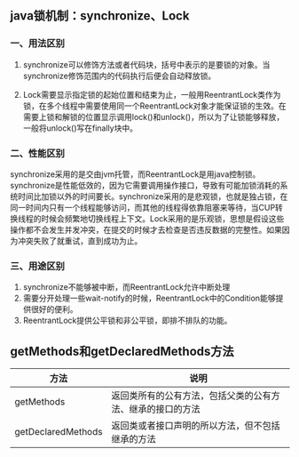 ## java锁机制：synchronize、Lock

### 一、用法区别
1. synchronize可以修饰方法或者代码块，括号中表示的是要锁的对象。当synchronize修饰范围内的代码执行后便会自动释放锁。

2. Lock需要显示指定锁的起始位置和结束为止，一般用ReentrantLock类作为锁，在多个线程中需要使用同一个ReentrantLock对象才能保证锁的生效。在需要上锁和解锁的位置显示调用lock()和unlock()，所以为了让锁能够释放，一般将unlock()写在finally块中。


### 二、性能区别
synchronize采用的是交由jvm托管，而ReentrantLock是用java控制锁。synchronize是性能低效的，因为它需要调用操作接口，导致有可能加锁消耗的系统时间比加锁以外的时间要长。synchronize采用的是悲观锁，也就是独占锁，在同一时间内只有一个线程能够访问，而其他的线程得依靠阻塞来等待，当CUP转换线程的时候会频繁地切换线程上下文。Lock采用的是乐观锁，思想是假设这些操作都不会发生并发冲突，在提交的时候才去检查是否违反数据的完整性。如果因为冲突失败了就重试，直到成功为止。

### 三、用途区别
1. synchronize不能够被中断，而ReentrantLock允许中断处理
2. 需要分开处理一些wait-notify的时候，ReentrantLock中的Condition能够提供很好的便利。
3. ReentrantLock提供公平锁和非公平锁，即排不排队的功能。

## getMethods和getDeclaredMethods方法
方法 | 说明
-|-
getMethods | 返回类所有的公有方法，包括父类的公有方法、继承的接口的方法 | 
getDeclaredMethods | 返回类或者接口声明的所以方法，但不包括继承的方法